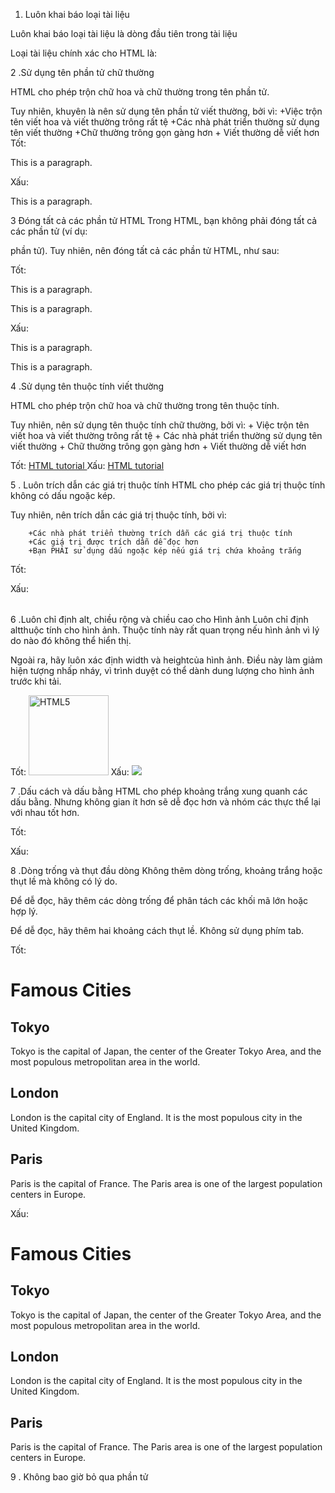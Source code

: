 1. Luôn khai báo loại tài liệu

Luôn khai báo loại tài liệu là dòng đầu tiên trong tài liệu 

Loại tài liệu chính xác cho HTML là:<!DOCTYPE html>

2 .Sử dụng tên phần tử chữ thường

HTML cho phép trộn chữ hoa và chữ thường trong tên phần tử.

Tuy nhiên, khuyên là nên sử dụng tên phần tử viết thường, bởi vì:
    +Việc trộn tên viết hoa và viết thường trông rất tệ
    +Các nhà phát triển thường sử dụng tên viết thường
    +Chữ thường trông gọn gàng hơn
    + Viết thường dễ viết hơn
Tốt:
<body>
<p>This is a paragraph.</p>
</body>
Xấu:
<BODY>
<P>This is a paragraph.</P>
</BODY>

3 Đóng tất cả các phần tử HTML
Trong HTML, bạn không phải đóng tất cả các phần tử (ví dụ: <p>phần tử).
Tuy nhiên, nên đóng tất cả các phần tử HTML, như sau:

Tốt:
<section>
  <p>This is a paragraph.</p>
  <p>This is a paragraph.</p>
</section>
Xấu:
<section>
  <p>This is a paragraph.
  <p>This is a paragraph.
</section>

4 .Sử dụng tên thuộc tính viết thường

HTML cho phép trộn chữ hoa và chữ thường trong tên thuộc tính.

Tuy nhiên,  nên sử dụng tên thuộc tính chữ thường, bởi vì:
        + Việc trộn tên viết hoa và viết thường trông rất tệ
        + Các nhà phát triển thường sử dụng tên viết thường
        + Chữ thường trông gọn gàng hơn
        + Viết thường dễ viết hơn

Tốt:
<a href="">  HTML tutorial </a>
Xấu:
<a HREF="">HTML tutorial</a>

5 . Luôn trích dẫn các giá trị thuộc tính
HTML cho phép các giá trị thuộc tính không có dấu ngoặc kép.

Tuy nhiên, nên trích dẫn các giá trị thuộc tính, bởi vì:

        +Các nhà phát triển thường trích dẫn các giá trị thuộc tính
        +Các giá trị được trích dẫn dễ đọc hơn
        +Bạn PHẢI sử dụng dấu ngoặc kép nếu giá trị chứa khoảng trắng

Tốt:
<table class="striped">
Xấu:
<table class=striped>

6 .Luôn chỉ định alt, chiều rộng và chiều cao cho Hình ảnh
Luôn chỉ định altthuộc tính cho hình ảnh. Thuộc tính này rất quan trọng nếu hình ảnh vì lý do nào đó không thể hiển thị.

Ngoài ra, hãy luôn xác định width và heightcủa hình ảnh. Điều này làm giảm hiện tượng nhấp nháy, vì trình duyệt có thể dành dung lượng cho hình ảnh trước khi tải.

Tốt:
<img src="html5.gif" alt="HTML5" style="width:128px;height:128px">
Xấu:
<img src="html5.gif">

7 .Dấu cách và dấu bằng
HTML cho phép khoảng trắng xung quanh các dấu bằng. Nhưng không gian ít hơn sẽ dễ đọc hơn và nhóm các thực thể lại với nhau tốt hơn.

Tốt:
<link rel="stylesheet" href="styles.css">
Xấu:
<link rel = "stylesheet" href = "styles.css">

8 .Dòng trống và thụt đầu dòng
Không thêm dòng trống, khoảng trắng hoặc thụt lề mà không có lý do.

Để dễ đọc, hãy thêm các dòng trống để phân tách các khối mã lớn hoặc hợp lý.

Để dễ đọc, hãy thêm hai khoảng cách thụt lề. Không sử dụng phím tab.

Tốt:
<body>

<h1>Famous Cities</h1>

<h2>Tokyo</h2>
<p>Tokyo is the capital of Japan, the center of the Greater Tokyo Area, and the most populous metropolitan area in the world.</p>

<h2>London</h2>
<p>London is the capital city of England. It is the most populous city in the United Kingdom.</p>

<h2>Paris</h2>
<p>Paris is the capital of France. The Paris area is one of the largest population centers in Europe.</p>

</body>
Xấu:
<body>
<h1>Famous Cities</h1>
<h2>Tokyo</h2><p>Tokyo is the capital of Japan, the center of the Greater Tokyo Area, and the most populous metropolitan area in the world.</p>
<h2>London</h2><p>London is the capital city of England. It is the most populous city in the United Kingdom.</p>
<h2>Paris</h2><p>Paris is the capital of France. The Paris area is one of the largest population centers in Europe.</p>
</body>

9 . Không bao giờ bỏ qua phần tử <title>
Phần <title>tử này là bắt buộc trong HTML.

Nội dung của tiêu đề trang rất quan trọng đối với việc tối ưu hóa công cụ tìm kiếm (SEO)! Tiêu đề trang được sử dụng bởi các thuật toán của công cụ tìm kiếm để quyết định thứ tự khi liệt kê các trang trong kết quả tìm kiếm.

Phần <title>tử:
+xác định tiêu đề trong thanh công cụ của trình duyệt
+cung cấp tiêu đề cho trang khi nó được thêm vào mục yêu thích
+hiển thị tiêu đề cho trang trong kết quả của công cụ tìm kiếm
+Vì vậy, hãy cố gắng đặt tiêu đề chính xác và có ý nghĩa nhất có thể:

